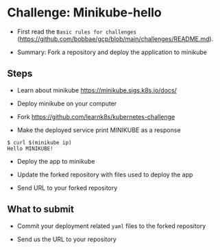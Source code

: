 # Challenge:  Minikube-hello

* First read the `Basic rules for challenges` (https://github.com/bobbae/gcp/blob/main/challenges/README.md). 

* Summary: Fork a repository and deploy the application to minikube 

## Steps

* Learn about minikube https://minikube.sigs.k8s.io/docs/ 

* Deploy minikube on your computer

* Fork https://github.com/learnk8s/kubernetes-challenge

* Make the deployed service print MINIKUBE as a response

```
$ curl $(minikube ip)
Hello MINIKUBE!
```

* Deploy the app to minikube



* Update the forked repository with files used to deploy the app

* Send URL to your forked repository

## What to submit

* Commit your deployment related `yaml` files to the forked repository

* Send us the URL to your repository
